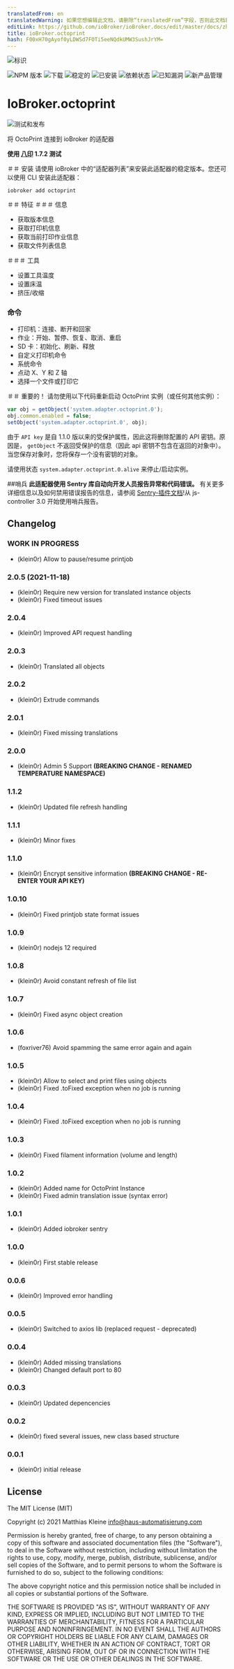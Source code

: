 ```yaml
---
translatedFrom: en
translatedWarning: 如果您想编辑此文档，请删除“translatedFrom”字段，否则此文档将再次自动翻译
editLink: https://github.com/ioBroker/ioBroker.docs/edit/master/docs/zh-cn/adapterref/iobroker.octoprint/README.md
title: ioBroker.octoprint
hash: F00xH70gAyof0yLDWSd7FOTi5eeNQdkUMW3SushJrYM=
---
```

![标识](../../../en/adapterref/iobroker.octoprint/admin/octoprint.png)

![NPM 版本](http://img.shields.io/npm/v/iobroker.octoprint.svg)
![下载](https://img.shields.io/npm/dm/iobroker.octoprint.svg)
![稳定的](http://iobroker.live/badges/octoprint-stable.svg)
![已安装](http://iobroker.live/badges/octoprint-installed.svg)
![依赖状态](https://img.shields.io/david/klein0r/iobroker.octoprint.svg)
![已知漏洞](https://snyk.io/test/github/klein0r/ioBroker.octoprint/badge.svg)
![新产品管理](https://nodei.co/npm/iobroker.octoprint.png?downloads=true)

# IoBroker.octoprint
![测试和发布](https://github.com/klein0r/ioBroker.octoprint/workflows/Test%20and%20Release/badge.svg)

将 OctoPrint 连接到 ioBroker 的适配器

**使用 [八印](https://github.com/OctoPrint/OctoPrint/releases) 1.7.2 测试**

＃＃ 安装
请使用 ioBroker 中的“适配器列表”来安装此适配器的稳定版本。您还可以使用 CLI 安装此适配器：

```
iobroker add octoprint
```

＃＃ 特征
＃＃＃ 信息
- 获取版本信息
- 获取打印机信息
- 获取当前打印作业信息
- 获取文件列表信息

＃＃＃ 工具
- 设置工具温度
- 设置床温
- 挤压/收缩

### 命令
- 打印机：连接、断开和回家
- 作业：开始、暂停、恢复、取消、重启
- SD 卡：初始化、刷新、释放
- 自定义打印机命令
- 系统命令
- 点动 X、Y 和 Z 轴
- 选择一个文件或打印它

＃＃ 重要的！
请勿使用以下代码重新启动 OctoPrint 实例（或任何其他实例）：

```javascript
var obj = getObject('system.adapter.octoprint.0');
obj.common.enabled = false;
setObject('system.adapter.octoprint.0', obj);
```

由于 `API key` 是自 1.1.0 版以来的受保护属性，因此这将删除配置的 API 密钥。原因是， `getObject` 不返回受保护的信息（因此 api 密钥不包含在返回的对象中）。当您保存对象时，您将保存一个没有密钥的对象。

请使用状态 `system.adapter.octoprint.0.alive` 来停止/启动实例。

##哨兵
**此适配器使用 Sentry 库自动向开发人员报告异常和代码错误。** 有关更多详细信息以及如何禁用错误报告的信息，请参阅 [Sentry-插件文档](https://github.com/ioBroker/plugin-sentry#plugin-sentry)!从 js-controller 3.0 开始使用哨兵报告。

## Changelog

<!--
  Placeholder for the next version (at the beginning of the line):
  ### **WORK IN PROGRESS**
-->

### **WORK IN PROGRESS**

* (klein0r) Allow to pause/resume printjob

### 2.0.5 (2021-11-18)

* (klein0r) Require new version for translated instance objects
* (klein0r) Fixed timeout issues

### 2.0.4

* (klein0r) Improved API request handling

### 2.0.3

* (klein0r) Translated all objects

### 2.0.2

* (klein0r) Extrude commands

### 2.0.1

* (klein0r) Fixed missing translations

### 2.0.0

* (klein0r) Admin 5 Support **(BREAKING CHANGE - RENAMED TEMPERATURE NAMESPACE)**

### 1.1.2

* (klein0r) Updated file refresh handling

### 1.1.1

* (klein0r) Minor fixes

### 1.1.0

* (klein0r) Encrypt sensitive information **(BREAKING CHANGE - RE-ENTER YOUR API KEY)**

### 1.0.10

* (klein0r) Fixed printjob state format issues

### 1.0.9

* (klein0r) nodejs 12 required

### 1.0.8

* (klein0r) Avoid constant refresh of file list

### 1.0.7

* (klein0r) Fixed async object creation

### 1.0.6

* (foxriver76) Avoid spamming the same error again and again

### 1.0.5

* (klein0r) Allow to select and print files using objects
* (klein0r) Fixed .toFixed exception when no job is running

### 1.0.4

* (klein0r) Fixed .toFixed exception when no job is running

### 1.0.3

* (klein0r) Fixed filament information (volume and length)

### 1.0.2

* (klein0r) Added name for OctoPrint Instance
* (klein0r) Fixed admin translation issue (syntax error)

### 1.0.1

* (klein0r) Added iobroker sentry

### 1.0.0

* (klein0r) First stable release

### 0.0.6

* (klein0r) Improved error handling

### 0.0.5

* (klein0r) Switched to axios lib (replaced request - deprecated)

### 0.0.4

* (klein0r) Added missing translations
* (klein0r) Changed default port to 80

### 0.0.3

* (klein0r) Updated depencencies

### 0.0.2

* (klein0r) fixed several issues, new class based structure

### 0.0.1

* (klein0r) initial release

## License

The MIT License (MIT)

Copyright (c) 2021 Matthias Kleine <info@haus-automatisierung.com>

Permission is hereby granted, free of charge, to any person obtaining a copy
of this software and associated documentation files (the "Software"), to deal
in the Software without restriction, including without limitation the rights
to use, copy, modify, merge, publish, distribute, sublicense, and/or sell
copies of the Software, and to permit persons to whom the Software is
furnished to do so, subject to the following conditions:

The above copyright notice and this permission notice shall be included in
all copies or substantial portions of the Software.

THE SOFTWARE IS PROVIDED "AS IS", WITHOUT WARRANTY OF ANY KIND, EXPRESS OR
IMPLIED, INCLUDING BUT NOT LIMITED TO THE WARRANTIES OF MERCHANTABILITY,
FITNESS FOR A PARTICULAR PURPOSE AND NONINFRINGEMENT. IN NO EVENT SHALL THE
AUTHORS OR COPYRIGHT HOLDERS BE LIABLE FOR ANY CLAIM, DAMAGES OR OTHER
LIABILITY, WHETHER IN AN ACTION OF CONTRACT, TORT OR OTHERWISE, ARISING FROM,
OUT OF OR IN CONNECTION WITH THE SOFTWARE OR THE USE OR OTHER DEALINGS IN
THE SOFTWARE.